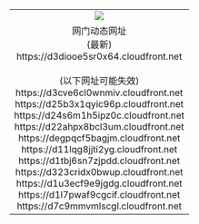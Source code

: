﻿<table>
  <tr></tr>
  <tr><td colspan=2 align=center><img src="https://d3diooe5sr0x64.cloudfront.net/Up/oGate.jpg" /></td></tr>
  <tr><td colspan=2 align=center>网门动态网址<br/>(最新)
<br>https://d3diooe5sr0x64.cloudfront.net
<br/><br/>(以下网址可能失效)
<br>https://d3cve6cl0wnmiv.cloudfront.net
<br>https://d25b3x1qyic96p.cloudfront.net
<br>https://d24s6m1h5ipz0c.cloudfront.net
<br>https://d22ahpx8bcl3um.cloudfront.net
<br>https://degpqcf5bagjm.cloudfront.net
<br>https://d11lqg8jjti2yg.cloudfront.net
<br>https://d1tbj6sn7zjpdd.cloudfront.net
<br>https://d323cridx0bwup.cloudfront.net
<br>https://d1u3ecf9e9jgdg.cloudfront.net
<br>https://d1l7pwaf9cgcif.cloudfront.net
<br>https://d7c9mmvmlscgl.cloudfront.net
    </td>
  </tr>
</table>
